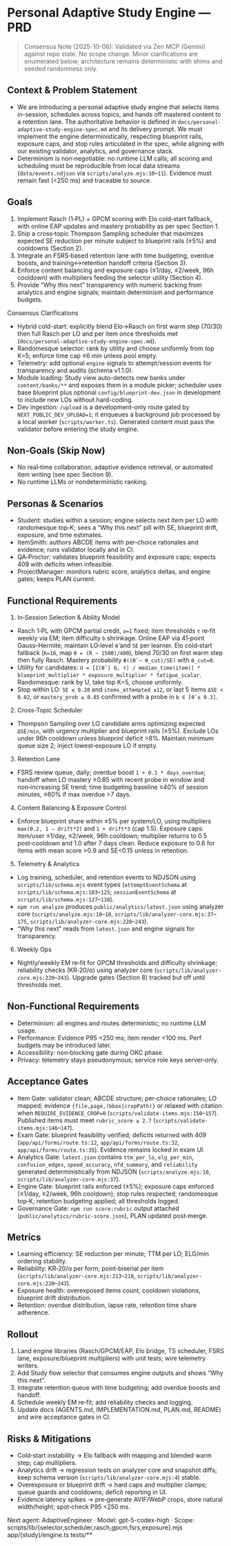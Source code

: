 # Personal Adaptive Study Engine — PRD

> Consensus Note (2025-10-06): Validated via Zen MCP (Gemini) against repo state. No scope change. Minor clarifications are enumerated below; architecture remains deterministic with shims and seeded randomness only.

## Context & Problem Statement
- We are introducing a personal adaptive study engine that selects items in-session, schedules across topics, and hands off mastered content to a retention lane. The authoritative behavior is defined in `docs/personal-adaptive-study-engine-spec.md` and its delivery prompt. We must implement the engine deterministically, respecting blueprint rails, exposure caps, and stop rules articulated in the spec, while aligning with our existing validator, analytics, and governance stack.
- Determinism is non‑negotiable: no runtime LLM calls; all scoring and scheduling must be reproducible from local data streams (`data/events.ndjson` via `scripts/analyze.mjs:10`–`11`). Evidence must remain fast (<250 ms) and traceable to source.

## Goals
1. Implement Rasch (1‑PL) + GPCM scoring with Elo cold‑start fallback, with online EAP updates and mastery probability as per spec Section 1.
2. Ship a cross‑topic Thompson Sampling scheduler that maximizes expected SE reduction per minute subject to blueprint rails (±5%) and cooldowns (Section 2).
3. Integrate an FSRS‑based retention lane with time budgeting, overdue boosts, and training↔retention handoff criteria (Section 3).
4. Enforce content balancing and exposure caps (≤1/day, ≤2/week, 96h cooldown) with multipliers feeding the selector utility (Section 4).
5. Provide “Why this next” transparency with numeric backing from analytics and engine signals; maintain determinism and performance budgets.

Consensus Clarifications
- Hybrid cold-start: explicitly blend Elo→Rasch on first warm step (70/30) then full Rasch per LO and per item once thresholds met (`docs/personal-adaptive-study-engine-spec.md`).
- Randomesque selector: rank by utility and choose uniformly from top K=5; enforce time cap ≤6 min unless pool empty.
- Telemetry: add optional `engine` signals to attempt/session events for transparency and audits (schema v1.1.0).
- Module loading: Study view auto-detects new banks under `content/banks/**` and exposes them in a module picker; scheduler uses base blueprint plus optional `config/blueprint-dev.json` in development to include new LOs without hard-coding.
- Dev ingestion: `/upload` is a development-only route gated by `NEXT_PUBLIC_DEV_UPLOAD=1`; it enqueues a background job processed by a local worker (`scripts/worker.ts`). Generated content must pass the validator before entering the study engine.

## Non‑Goals (Skip Now)
- No real‑time collaboration, adaptive evidence retrieval, or automated item writing (see spec Section 9).
- No runtime LLMs or nondeterministic ranking.
<!-- Accessibility gate removed for this phase -->

## Personas & Scenarios
- Student: studies within a session; engine selects next item per LO with randomesque top‑K; sees a “Why this next” pill with SE, blueprint drift, exposure, and time estimates.
- ItemSmith: authors ABCDE items with per‑choice rationales and evidence; runs validator locally and in CI.
- QA‑Proctor: validates blueprint feasibility and exposure caps; expects 409 with deficits when infeasible.
- ProjectManager: monitors rubric score, analytics deltas, and engine gates; keeps PLAN current.

## Functional Requirements
1) In‑Session Selection & Ability Model
- Rasch 1‑PL with GPCM partial credit, `a=1` fixed; item thresholds `τ` re‑fit weekly via EM; item difficulty `b` shrinkage. Online EAP via 41‑point Gauss–Hermite; maintain LO‑level `θ̂` and `SE` per learner. Elo cold‑start fallback (`K=16`, map `θ = (R − 1500)/400`), blend 70/30 on first warm step then fully Rasch. Mastery probability `Φ((θ̂ − θ_cut)/SE)` with `θ_cut=0`.
- Utility for candidates: `U = [I(θ̂ | b, τ) / median_time(item)] * blueprint_multiplier * exposure_multiplier * fatigue_scalar`. Randomesque: rank by U, take top K=5, choose uniformly.
- Stop within LO: `SE ≤ 0.20` and `items_attempted ≥12`, or last 5 items `ΔSE < 0.02`, or `mastery_prob ≥ 0.85` confirmed with a probe in `b ∈ [θ̂ ± 0.3]`.

2) Cross‑Topic Scheduler
- Thompson Sampling over LO candidate arms optimizing expected `ΔSE/min`, with urgency multiplier and blueprint rails (±5%). Exclude LOs under 96h cooldown unless blueprint deficit >8%. Maintain minimum queue size 2; inject lowest‑exposure LO if empty.

3) Retention Lane
- FSRS review queue, daily; overdue boost `1 + 0.1 * days_overdue`; handoff when LO mastery ≥0.85 with recent probe in window and non‑increasing SE trend; time budgeting baseline ≤40% of session minutes, ≤60% if max overdue >7 days.

4) Content Balancing & Exposure Control
- Enforce blueprint share within ±5% per system/LO, using multipliers `max(0.2, 1 − drift*2)` and `1 + drift*3` (cap 1.5). Exposure caps: item/user ≤1/day, ≤2/week, 96h cooldown; multiplier returns to 0.5 post‑cooldown and 1.0 after 7 days clean. Reduce exposure to 0.6 for items with mean score >0.9 and SE<0.15 unless in retention.

5) Telemetry & Analytics
- Log training, scheduler, and retention events to NDJSON using `scripts/lib/schema.mjs` event types (`attemptEventSchema` at `scripts/lib/schema.mjs:103`–`125`; `sessionEventSchema` at `scripts/lib/schema.mjs:127`–`138`).
- `npm run analyze` produces `public/analytics/latest.json` using analyzer core (`scripts/analyze.mjs:10`–`18`, `scripts/lib/analyzer-core.mjs:37`–`175`, `scripts/lib/analyzer-core.mjs:220`–`243`).
- “Why this next” reads from `latest.json` and engine signals for transparency.

6) Weekly Ops
- Nightly/weekly EM re‑fit for GPCM thresholds and difficulty shrinkage; reliability checks (KR‑20/α) using analyzer core (`scripts/lib/analyzer-core.mjs:220`–`243`). Upgrade gates (Section 8) tracked but off until thresholds met.

## Non‑Functional Requirements
- Determinism: all engines and routes deterministic; no runtime LLM usage.
- Performance: Evidence P95 <250 ms; item render <100 ms. Perf budgets may be introduced later.
- Accessibility: non‑blocking gate during OKC phase.
- Privacy: telemetry stays pseudonymous; service role keys server‑only.

## Acceptance Gates
- Item Gate: validator clean; ABCDE structure; per‑choice rationales; LO mapped; evidence `{file,page,(bbox|cropPath)}` or relaxed with citation when `REQUIRE_EVIDENCE_CROP=0` (`scripts/validate-items.mjs:150`–`157`). Published items must meet `rubric_score ≥ 2.7` (`scripts/validate-items.mjs:146`–`147`).
- Exam Gate: blueprint feasibility verified; deficits returned with 409 (`app/api/forms/route.ts:12`, `app/api/forms/route.ts:32`, `app/api/forms/route.ts:35`). Evidence remains locked in exam UI.
- Analytics Gate: `latest.json` contains `ttm_per_lo`, `elg_per_min`, `confusion_edges`, `speed_accuracy`, `nfd_summary`, and `reliability` generated deterministically from NDJSON (`scripts/analyze.mjs:10`, `scripts/lib/analyzer-core.mjs:37`).
- Engine Gate: blueprint rails enforced (±5%); exposure caps enforced (≤1/day, ≤2/week, 96h cooldown); stop rules respected; randomesque top‑K; retention budgeting applied; all thresholds logged.
- Governance Gate: `npm run score:rubric` output attached (`public/analytics/rubric-score.json`), PLAN updated post‑merge.

## Metrics
- Learning efficiency: SE reduction per minute; TTM per LO; ELG/min ordering stability.
- Reliability: KR‑20/α per form; point‑biserial per item (`scripts/lib/analyzer-core.mjs:213`–`218`, `scripts/lib/analyzer-core.mjs:220`–`243`).
- Exposure health: overexposed items count, cooldown violations, blueprint drift distribution.
- Retention: overdue distribution, lapse rate, retention time share adherence.

## Rollout
1. Land engine libraries (Rasch/GPCM/EAP, Elo bridge, TS scheduler, FSRS lane, exposure/blueprint multipliers) with unit tests; wire telemetry writers.
2. Add Study flow selector that consumes engine outputs and shows “Why this next”.
3. Integrate retention queue with time budgeting; add overdue boosts and handoff.
4. Schedule weekly EM re‑fit; add reliability checks and logging.
5. Update docs (AGENTS.md, IMPLEMENTATION.md, PLAN.md, README) and wire acceptance gates in CI.

## Risks & Mitigations
- Cold‑start instability → Elo fallback with mapping and blended warm step; cap multipliers.
- Analytics drift → regression tests on analyzer core and snapshot diffs; keep schema version (`scripts/lib/analyzer-core.mjs:4`) stable.
- Overexposure or blueprint drift → hard caps and multiplier clamps; queue guards and cooldowns; deficit reporting in UI.
- Evidence latency spikes → pre‑generate AVIF/WebP crops, store natural width/height; spot‑check P95 <250 ms.

Next agent: AdaptiveEngineer · Model: gpt-5-codex-high · Scope: scripts/lib/{selector,scheduler,rasch,gpcm,fsrs,exposure}.mjs app/(study)/engine.ts tests/**
